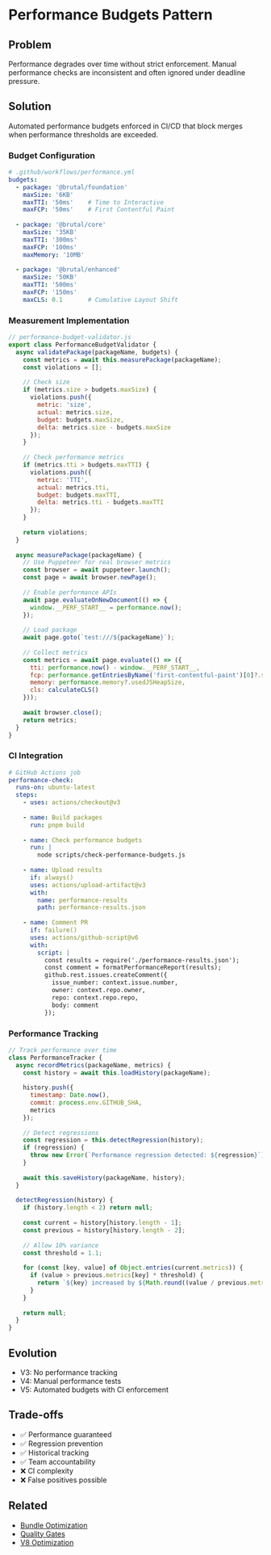 # Performance Budgets Pattern

## Problem
Performance degrades over time without strict enforcement. Manual performance checks are inconsistent and often ignored under deadline pressure.

## Solution
Automated performance budgets enforced in CI/CD that block merges when performance thresholds are exceeded.

### Budget Configuration
```yaml
# .github/workflows/performance.yml
budgets:
  - package: '@brutal/foundation'
    maxSize: '6KB'
    maxTTI: '50ms'    # Time to Interactive
    maxFCP: '50ms'    # First Contentful Paint
    
  - package: '@brutal/core'
    maxSize: '35KB'
    maxTTI: '300ms'
    maxFCP: '100ms'
    maxMemory: '10MB'
    
  - package: '@brutal/enhanced'
    maxSize: '50KB'
    maxTTI: '500ms'
    maxFCP: '150ms'
    maxCLS: 0.1       # Cumulative Layout Shift
```

### Measurement Implementation
```javascript
// performance-budget-validator.js
export class PerformanceBudgetValidator {
  async validatePackage(packageName, budgets) {
    const metrics = await this.measurePackage(packageName);
    const violations = [];
    
    // Check size
    if (metrics.size > budgets.maxSize) {
      violations.push({
        metric: 'size',
        actual: metrics.size,
        budget: budgets.maxSize,
        delta: metrics.size - budgets.maxSize
      });
    }
    
    // Check performance metrics
    if (metrics.tti > budgets.maxTTI) {
      violations.push({
        metric: 'TTI',
        actual: metrics.tti,
        budget: budgets.maxTTI,
        delta: metrics.tti - budgets.maxTTI
      });
    }
    
    return violations;
  }
  
  async measurePackage(packageName) {
    // Use Puppeteer for real browser metrics
    const browser = await puppeteer.launch();
    const page = await browser.newPage();
    
    // Enable performance APIs
    await page.evaluateOnNewDocument(() => {
      window.__PERF_START__ = performance.now();
    });
    
    // Load package
    await page.goto(`test:///${packageName}`);
    
    // Collect metrics
    const metrics = await page.evaluate(() => ({
      tti: performance.now() - window.__PERF_START__,
      fcp: performance.getEntriesByName('first-contentful-paint')[0]?.startTime,
      memory: performance.memory?.usedJSHeapSize,
      cls: calculateCLS()
    }));
    
    await browser.close();
    return metrics;
  }
}
```

### CI Integration
```yaml
# GitHub Actions job
performance-check:
  runs-on: ubuntu-latest
  steps:
    - uses: actions/checkout@v3
    
    - name: Build packages
      run: pnpm build
    
    - name: Check performance budgets
      run: |
        node scripts/check-performance-budgets.js
        
    - name: Upload results
      if: always()
      uses: actions/upload-artifact@v3
      with:
        name: performance-results
        path: performance-results.json
        
    - name: Comment PR
      if: failure()
      uses: actions/github-script@v6
      with:
        script: |
          const results = require('./performance-results.json');
          const comment = formatPerformanceReport(results);
          github.rest.issues.createComment({
            issue_number: context.issue.number,
            owner: context.repo.owner,
            repo: context.repo.repo,
            body: comment
          });
```

### Performance Tracking
```javascript
// Track performance over time
class PerformanceTracker {
  async recordMetrics(packageName, metrics) {
    const history = await this.loadHistory(packageName);
    
    history.push({
      timestamp: Date.now(),
      commit: process.env.GITHUB_SHA,
      metrics
    });
    
    // Detect regressions
    const regression = this.detectRegression(history);
    if (regression) {
      throw new Error(`Performance regression detected: ${regression}`);
    }
    
    await this.saveHistory(packageName, history);
  }
  
  detectRegression(history) {
    if (history.length < 2) return null;
    
    const current = history[history.length - 1];
    const previous = history[history.length - 2];
    
    // Allow 10% variance
    const threshold = 1.1;
    
    for (const [key, value] of Object.entries(current.metrics)) {
      if (value > previous.metrics[key] * threshold) {
        return `${key} increased by ${Math.round((value / previous.metrics[key] - 1) * 100)}%`;
      }
    }
    
    return null;
  }
}
```

## Evolution
- V3: No performance tracking
- V4: Manual performance tests
- V5: Automated budgets with CI enforcement

## Trade-offs
- ✅ Performance guaranteed
- ✅ Regression prevention
- ✅ Historical tracking
- ✅ Team accountability
- ❌ CI complexity
- ❌ False positives possible

## Related
- [Bundle Optimization](../build/bundle-optimization.md)
- [Quality Gates](../quality/quality-gates.md)
- [V8 Optimization](./v8-optimization.md)